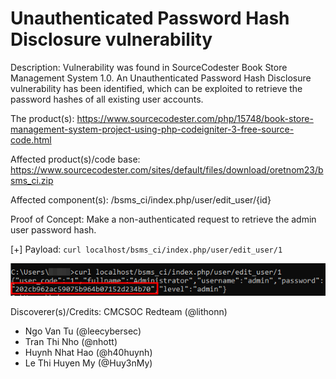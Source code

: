 # Unauthenticated Password Hash Disclosure vulnerability

Description: Vulnerability was found in SourceCodester Book Store Management System 1.0. An Unauthenticated Password Hash Disclosure vulnerability has been identified, which can be exploited to retrieve the password hashes of all existing user accounts.

The product(s): https://www.sourcecodester.com/php/15748/book-store-management-system-project-using-php-codeigniter-3-free-source-code.html

Affected product(s)/code base: https://www.sourcecodester.com/sites/default/files/download/oretnom23/bsms_ci.zip

Affected component(s): /bsms_ci/index.php/user/edit_user/{id}

Proof of Concept: Make a non-authenticated request to retrieve the admin user password hash.

[+] Payload: `curl localhost/bsms_ci/index.php/user/edit_user/1`

![image](images/password-hash.png)

Discoverer(s)/Credits: CMCSOC Redteam (@lithonn)

- Ngo Van Tu (@leecybersec)
- Tran Thi Nho (@nhott)
- Huynh Nhat Hao (@h40huynh)
- Le Thi Huyen My (@Huy3nMy)